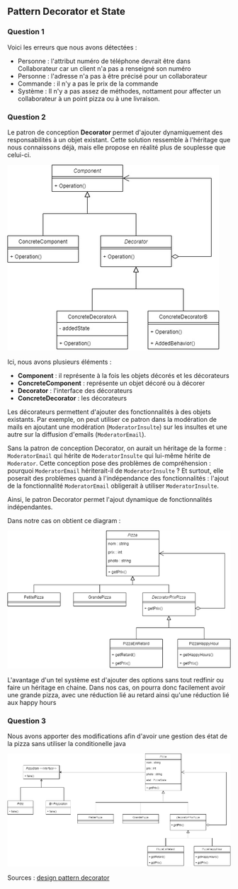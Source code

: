 ## Pattern Decorator et State

### Question 1

Voici les erreurs que nous avons détectées :

- Personne : l'attribut numéro de téléphone devrait être dans Collaborateur car un client n'a pas a renseigné son numéro
- Personne : l'adresse n'a pas à être précisé pour un collaborateur
- Commande : il n'y a pas le prix de la commande 
- Système : Il n'y a pas assez de méthodes, nottament pour affecter un collaborateur à un point pizza ou à une livraison. 

### Question 2

Le patron de conception **Decorator** permet d'ajouter dynamiquement des responsabilités à un objet existant. Cette solution ressemble à l'héritage que nous connaissons déjà, mais elle propose en réalité plus de souplesse que celui-ci.

![Pattern Decorator](pattern_decorator.jpg)

Ici, nous avons plusieurs éléments :

- **Component** : il représente à la fois les objets décorés et les décorateurs
- **ConcreteComponent** : représente un objet décoré ou à décorer
- **Decorator** : l'interface des décorateurs
- **ConcreteDecorator** : les décorateurs

Les décorateurs permettent d'ajouter des fonctionnalités à des objets existants. Par exemple, on peut utiliser ce patron dans la modération de mails en ajoutant une modération (`ModeratorInsulte`) sur les insultes et une autre sur la diffusion d'emails (`ModeratorEmail`). 

Sans la patron de conception Decorator, on aurait un héritage de la forme : `ModeratorEmail` qui hérite de `ModeratorInsulte` qui lui-même hérite de `Moderator`. Cette conception pose des problèmes de compréhension : pourquoi `ModeratorEmail` hériterait-il de `ModeratorInsulte` ? Et surtout, elle poserait des problèmes quand à l'indépendance des fonctionnalités : l'ajout de la fonctionnalité `ModeratorEmail` obligerait à utiliser `ModeratorInsulte`.

Ainsi, le patron Decorator permet l'ajout dynamique de fonctionnalités indépendantes.

Dans notre cas on obtient ce diagram :

![Pattern Decorator](Copie_de_PatternDecorator.png)

L'avantage d'un tel système est d'ajouter des options sans tout redfinir ou faire un héritage en chaine. Dans nos cas, on pourra donc facilement avoir une grande pizza, avec une réduction lié au retard ainsi qu'une réduction lié aux happy hours


### Question 3

Nous avons apporter des modifications afin d'avoir une gestion des état de la pizza sans utiliser la conditionelle java

![Pattern Decorator](Copie_de_PatternDecorator2.png)



Sources : [design pattern decorator](https://blog.elao.com/fr/dev/design-pattern-decorator/)
